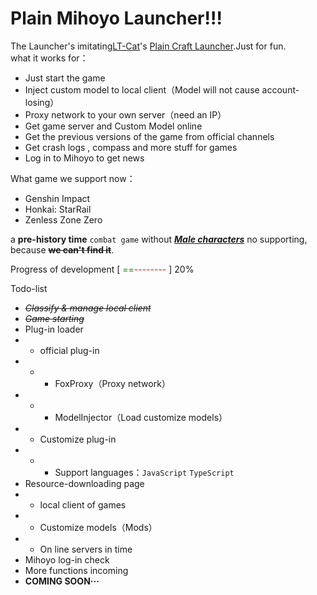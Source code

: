 # Plain Mihoyo Launcher!!!
The Launcher's imitating[LT-Cat](https://afdian.net/a/LTCat)'s [Plain Craft Launcher](https://afdian.net/p/0164034c016c11ebafcb52540025c377).Just for fun.  
what it works for：
- Just start the game 
- Inject custom model to local client（Model will not cause account-losing）
- Proxy network to your own server（need an IP）
- Get game server and Custom Model online
- Get the previous versions of the game from official channels
- Get crash logs , compass and more stuff for games
- Log in to Mihoyo to get news

What game we support now：
- Genshin Impact
- Honkai: StarRail
- Zenless Zone Zero

a **pre-history time** `combat game` without <u>_**Male characters**_</u> no supporting, because <s>**we can't find it**</s>.

Progress of development [ <span style="color:green">==</span><span style="color:red">--------</span> ] 20%

Todo-list
- <s>*Classify & manage local client*</s>
- <s>*Game starting*</s>
- Plug-in loader
- - official plug-in
- - - FoxProxy（Proxy network）
- - - ModelInjector（Load customize models）
- - Customize plug-in
- - - Support languages：`JavaScript` `TypeScript`
- Resource-downloading page
- - local client of games
- - Customize models（Mods）
- - On line servers in time 
- Mihoyo log-in check
- More functions incoming
- **COMING SOON···**
